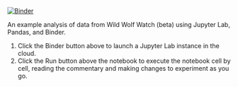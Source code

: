 [![Binder](https://mybinder.org/badge.svg)](https://mybinder.org/v2/gh/parente/wildwolfwatch/master?filepath=lab%2Ftree%2Fwild-wolf-watch-classifications.ipynb)

An example analysis of data from Wild Wolf Watch (beta) using Jupyter Lab, Pandas, and Binder.

1. Click the Binder button above to launch a Jupyter Lab instance in the cloud.
2. Click the Run button above the notebook to execute the notebook cell by cell, reading the commentary and making changes to experiment as you go.